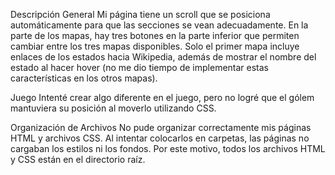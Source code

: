 Descripción General
Mi página tiene un scroll que se posiciona automáticamente para que las secciones se vean adecuadamente. En la parte de los mapas, hay tres botones en la parte inferior que permiten cambiar entre los tres mapas disponibles.
Solo el primer mapa incluye enlaces de los estados hacia Wikipedia, además de mostrar el nombre del estado al hacer hover (no me dio tiempo de implementar estas características en los otros mapas).

Juego
Intenté crear algo diferente en el juego, pero no logré que el gólem mantuviera su posición al moverlo utilizando CSS.

Organización de Archivos
No pude organizar correctamente mis páginas HTML y archivos CSS. Al intentar colocarlos en carpetas, las páginas no cargaban los estilos ni los fondos. Por este motivo, todos los archivos HTML y CSS están en el directorio raíz.
